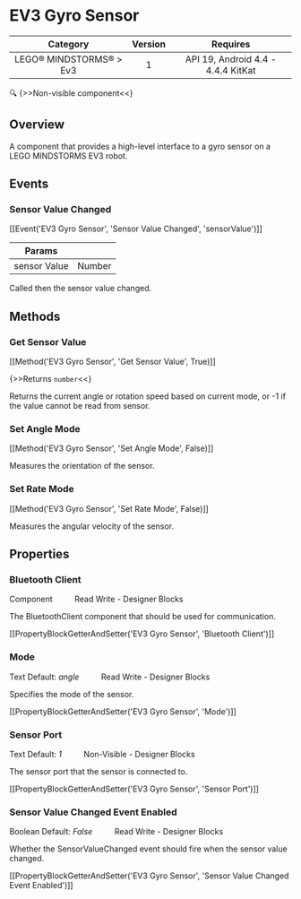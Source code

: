 # EV3 Gyro Sensor

| Category | Version | Requires |
|:--------:|:-------:|:--------:|
|LEGO® MINDSTORMS® > Ev3|1|API 19, Android 4.4 - 4.4.4 KitKat|

:mag: {>>Non-visible component<<}

## Overview

A component that provides a high-level interface to a gyro sensor on a LEGO MINDSTORMS EV3 robot.

## Events

### Sensor Value Changed

[[Event('EV3 Gyro Sensor', 'Sensor Value Changed', 'sensorValue')]]

| Params | []() |
|--------|------|
|sensor Value|Number|


Called then the sensor value changed.

## Methods

### Get Sensor Value

[[Method('EV3 Gyro Sensor', 'Get Sensor Value', True)]]

{>>Returns `number`<<}

Returns the current angle or rotation speed based on current mode, or -1 if the value cannot be read from sensor.

### Set Angle Mode

[[Method('EV3 Gyro Sensor', 'Set Angle Mode', False)]]

Measures the orientation of the sensor.

### Set Rate Mode

[[Method('EV3 Gyro Sensor', 'Set Rate Mode', False)]]

Measures the angular velocity of the sensor.

## Properties

### Bluetooth Client

<span class="chip chip-component">Component</span>&nbsp;&nbsp;&nbsp;&nbsp;&nbsp;&nbsp;&nbsp;&nbsp;&nbsp;&nbsp;<span class="chip chip-rw">Read</span> <span class="chip chip-rw">Write</span> - <span class="chip chip-bd">Designer</span> <span class="chip chip-bd">Blocks</span> 

The BluetoothClient component that should be used for communication.

[[PropertyBlockGetterAndSetter('EV3 Gyro Sensor', 'Bluetooth Client')]]

### Mode

<span class="chip chip-text">Text</span> <span class="chip chip-text">Default: <i>angle</i></span>&nbsp;&nbsp;&nbsp;&nbsp;&nbsp;&nbsp;&nbsp;&nbsp;&nbsp;&nbsp;<span class="chip chip-rw">Read</span> <span class="chip chip-rw">Write</span> - <span class="chip chip-bd">Designer</span> <span class="chip chip-bd">Blocks</span> 

Specifies the mode of the sensor.

[[PropertyBlockGetterAndSetter('EV3 Gyro Sensor', 'Mode')]]

### Sensor Port

<span class="chip chip-text">Text</span> <span class="chip chip-text">Default: <i>1</i></span>&nbsp;&nbsp;&nbsp;&nbsp;&nbsp;&nbsp;&nbsp;&nbsp;&nbsp;&nbsp;<span class="chip chip-rw">Non-Visible</span> - <span class="chip chip-bd">Designer</span> <span class="chip chip-bd">Blocks</span> 

The sensor port that the sensor is connected to.

[[PropertyBlockGetterAndSetter('EV3 Gyro Sensor', 'Sensor Port')]]

### Sensor Value Changed Event Enabled

<span class="chip chip-boolean">Boolean</span> <span class="chip chip-boolean">Default: <i>False</i></span>&nbsp;&nbsp;&nbsp;&nbsp;&nbsp;&nbsp;&nbsp;&nbsp;&nbsp;&nbsp;<span class="chip chip-rw">Read</span> <span class="chip chip-rw">Write</span> - <span class="chip chip-bd">Designer</span> <span class="chip chip-bd">Blocks</span> 

Whether the SensorValueChanged event should fire when the sensor value changed.

[[PropertyBlockGetterAndSetter('EV3 Gyro Sensor', 'Sensor Value Changed Event Enabled')]]